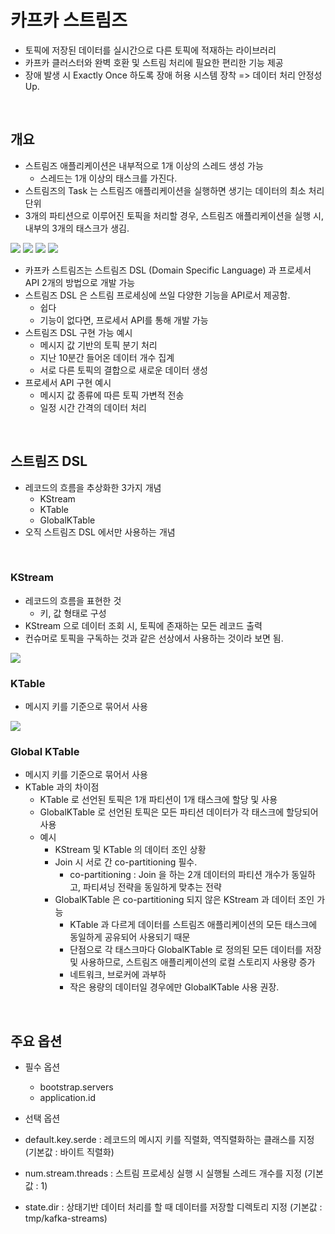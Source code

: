 # 카프카 스트림즈
- 토픽에 저장된 데이터를 실시간으로 다른 토픽에 적재하는 라이브러리
- 카프카 클러스터와 완벽 호환 및 스트림 처리에 필요한 편리한 기능 제공
- 장애 발생 시 Exactly Once 하도록 장애 허용 시스템 장착 => 데이터 처리 안정성 Up.

<br>

## 개요
- 스트림즈 애플리케이션은 내부적으로 1개 이상의 스레드 생성 가능
    - 스레드는 1개 이상의 태스크를 가진다.
- 스트림즈의 Task 는 스트림즈 애플리케이션을 실행하면 생기는 데이터의 최소 처리 단위
- 3개의 파티션으로 이루어진 토픽을 처리할 경우, 스트림즈 애플리케이션을 실행 시, 내부의 3개의 태스크가 생김.
<img src = "https://user-images.githubusercontent.com/89288109/227784897-d9e32fcb-4a3f-4f8c-8f60-8112bcd3fb63.png">
<img src = "https://user-images.githubusercontent.com/89288109/227784924-44c087c8-e473-4806-8715-f567000bab84.png">
<img src = "https://user-images.githubusercontent.com/89288109/227784948-d3c41100-d0ad-4b2a-8106-a87aca0470c4.png">
<img src = "https://user-images.githubusercontent.com/89288109/227784971-7632834a-20cc-4e6f-9d81-2c511a00e0e9.png">

- 카프카 스트림즈는 스트림즈 DSL (Domain Specific Language) 과 프로세서 API 2개의 방법으로 개발 가능
- 스트림즈 DSL 은 스트림 프로세싱에 쓰일 다양한 기능을 API로서 제공함.
    - 쉽다
    - 기능이 없다면, 프로세서 API를 통해 개발 가능
- 스트림즈 DSL 구현 가능 예시
    - 메시지 값 기반의 토픽 분기 처리
    - 지난 10분간 들어온 데이터 개수 집계
    - 서로 다른 토픽의 결합으로 새로운 데이터 생성
- 프로세서 API 구현 예시
    - 메시지 값 종류에 따른 토픽 가변적 전송
    - 일정 시간 간격의 데이터 처리

<br>

## 스트림즈 DSL
- 레코드의 흐름을 추상화한 3가지 개념
    - KStream
    - KTable
    - GlobalKTable
- 오직 스트림즈 DSL 에서만 사용하는 개념

<br>

### KStream
- 레코드의 흐름을 표현한 것
    - 키, 값 형태로 구성
- KStream 으로 데이터 조회 시, 토픽에 존재하는 모든 레코드 출력
- 컨슈머로 토픽을 구독하는 것과 같은 선상에서 사용하는 것이라 보면 됨.
<img src ="https://user-images.githubusercontent.com/89288109/227785415-01328984-bfda-405c-97b3-824877aa562b.png">

<Br>

### KTable
- 메시지 키를 기준으로 묶어서 사용
<img src = "https://user-images.githubusercontent.com/89288109/227785474-81037e6c-602b-40d5-b696-62fe5fb16108.png">

<br>

### Global KTable
- 메시지 키를 기준으로 묶어서 사용
- KTable 과의 차이점
    - KTable 로 선언된 토픽은 1개 파티션이 1개 태스크에 할당 및 사용
    - GlobalKTable 로 선언된 토픽은 모든 파티션 데이터가 각 태스크에 할당되어 사용
    - 예시
        - KStream 및 KTable 의 데이터 조인 상황
        - Join 시 서로 간 co-partitioning 필수.
            - co-partitioning : Join 을 하는 2개 데이터의 파티션 개수가 동일하고, 파티셔닝 전략을 동일하게 맞추는 전략
        - GlobalKTable 은 co-partitioning 되지 않은 KStream 과 데이터 조인 가능
            - KTable 과 다르게 데이터를 스트림즈 애플리케이션의 모든 태스크에 동일하게 공유되어 사용되기 때문
            - 단점으로 각 태스크마다 GlobalKTable 로 정의된 모든 데이터를 저장 및 사용하므로, 스트림즈 애플리케이션의 로컬 스토리지 사용량 증가
            - 네트워크, 브로커에 과부하
            - 작은 용량의 데이터일 경우에만 GlobalKTable 사용 권장.

<br>

## 주요 옵션
- 필수 옵션

    - bootstrap.servers
    - application.id

- 선택 옵션

- default.key.serde : 레코드의 메시지 키를 직렬화, 역직렬화하는 클래스를 지정 (기본값 : 바이트 직렬화)
- num.stream.threads : 스트림 프로세싱 실행 시 실행될 스레드 개수를 지정 (기본값 : 1)
- state.dir : 상태기반 데이터 처리를 할 때 데이터를 저장할 디렉토리 지정 (기본값 : tmp/kafka-streams)
